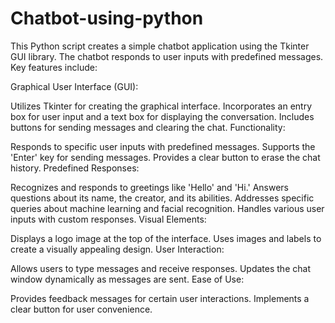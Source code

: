 # Chatbot-using-python
This Python script creates a simple chatbot application using the Tkinter GUI library. The chatbot responds to user inputs with predefined messages. Key features include:

Graphical User Interface (GUI):

Utilizes Tkinter for creating the graphical interface.
Incorporates an entry box for user input and a text box for displaying the conversation.
Includes buttons for sending messages and clearing the chat.
Functionality:

Responds to specific user inputs with predefined messages.
Supports the 'Enter' key for sending messages.
Provides a clear button to erase the chat history.
Predefined Responses:

Recognizes and responds to greetings like 'Hello' and 'Hi.'
Answers questions about its name, the creator, and its abilities.
Addresses specific queries about machine learning and facial recognition.
Handles various user inputs with custom responses.
Visual Elements:

Displays a logo image at the top of the interface.
Uses images and labels to create a visually appealing design.
User Interaction:

Allows users to type messages and receive responses.
Updates the chat window dynamically as messages are sent.
Ease of Use:

Provides feedback messages for certain user interactions.
Implements a clear button for user convenience.

